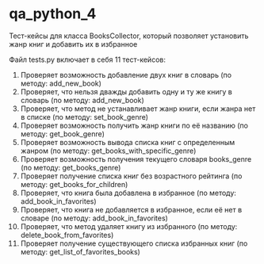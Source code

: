 # qa_python_4
Тест-кейсы для класса BooksCollector, который позволяет установить жанр книг и добавить их в избранное

Файл tests.py включает в себя 11 тест-кейсов: 
1. Проверяет возможность добавление двух книг в словарь (по методу: add_new_book)
2. Проверяет, что нельзя дважды добавить одну и ту же книгу в словарь (по методу: add_new_book)
3. Проверяет, что метод не устанавливает жанр книги, если жанра нет в списке (по методу: set_book_genre)
4. Проверяет возможность получить жанр книги по её названию (по методу: get_book_genre)
5. Проверяет возможность вывода списка книг с определенным жанром (по методу: get_books_with_specific_genre)
6. Проверяет возможность получения текущего словаря books_genre (по методу: get_books_genre)
7. Проверяет получение списка книг без возрастного рейтинга (по методу: get_books_for_children)
8. Проверяет, что книга была добавлена в избранное (по методу: add_book_in_favorites)
9. Проверяет, что книга не добавляется в избранное, если её нет в словаре (по методу: add_book_in_favorites)
10. Проверяет, что метод удаляет книгу из избранного (по методу: delete_book_from_favorites)
11. Проверяет получение существующего списка избранных книг (по методу: get_list_of_favorites_books)